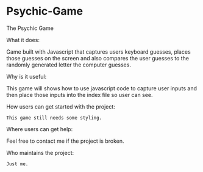 # Psychic-Game
The Psychic Game

What it does: 

  Game built with Javascript that captures users keyboard guesses, places those guesses on the screen and also compares the user guesses to the randomly generated letter the computer guesses.

Why is it useful:

  This game will shows how to use javascript code to capture user inputs and then place those inputs into the index file so user can see.
  
How users can get started with the project:

    This game still needs some styling.
    
 Where users can get help:
 
  Feel free to contact me if the project is broken.
  
  Who maintains the project:
  
    Just me.
    
    
  
